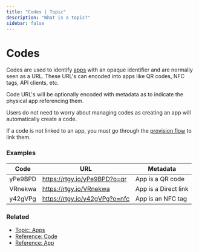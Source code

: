 ```yaml
---
title: "Codes | Topic"
description: "What is a topic?"
sidebar: false
---
```


# Codes

Codes are used to identify [apps](/topic/apps) with an opaque identifier and are normally seen as a URL. These URL's can encoded into apps like QR codes, NFC tags, API clients, etc.

Code URL's will be optionally encoded with metadata as to indicate the physical app referencing them.

Users do not need to worry about managing codes as creating an app will automatically create a code.

If a code is not linked to an app, you must go through the [provision flow](/topic/provision-flow.html) to link them.

### Examples

| Code | URL | Metadata |
| ---- | --- | -------- |
| yPe9BPD | https://rtgy.io/yPe9BPD?o=qr | App is a QR code
| VRnekwa | https://rtgy.io/VRnekwa | App is a Direct link
| y42gVPg | https://rtgy.io/y42gVPg?o=nfc | App is an NFC tag

### Related

* [Topic: Apps](/topic/apps/)
* [Reference: Code](/reference/codes/)
* [Reference: App](/reference/apps/)
